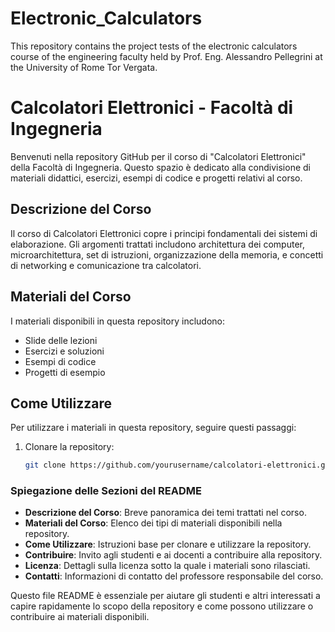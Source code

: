# Electronic_Calculators
This repository contains the project tests of the electronic calculators course of the engineering faculty held by Prof. Eng. Alessandro Pellegrini at the University of Rome Tor Vergata.
# Calcolatori Elettronici - Facoltà di Ingegneria

Benvenuti nella repository GitHub per il corso di "Calcolatori Elettronici" della Facoltà di Ingegneria. Questo spazio è dedicato alla condivisione di materiali didattici, esercizi, esempi di codice e progetti relativi al corso.

## Descrizione del Corso

Il corso di Calcolatori Elettronici copre i principi fondamentali dei sistemi di elaborazione. Gli argomenti trattati includono architettura dei computer, microarchitettura, set di istruzioni, organizzazione della memoria, e concetti di networking e comunicazione tra calcolatori.

## Materiali del Corso

I materiali disponibili in questa repository includono:

- Slide delle lezioni
- Esercizi e soluzioni
- Esempi di codice
- Progetti di esempio

## Come Utilizzare

Per utilizzare i materiali in questa repository, seguire questi passaggi:

1. Clonare la repository:
   ```bash
   git clone https://github.com/yourusername/calcolatori-elettronici.git

### Spiegazione delle Sezioni del README

- **Descrizione del Corso**: Breve panoramica dei temi trattati nel corso.
- **Materiali del Corso**: Elenco dei tipi di materiali disponibili nella repository.
- **Come Utilizzare**: Istruzioni base per clonare e utilizzare la repository.
- **Contribuire**: Invito agli studenti e ai docenti a contribuire alla repository.
- **Licenza**: Dettagli sulla licenza sotto la quale i materiali sono rilasciati.
- **Contatti**: Informazioni di contatto del professore responsabile del corso.

Questo file README è essenziale per aiutare gli studenti e altri interessati a capire rapidamente lo scopo della repository e come possono utilizzare o contribuire ai materiali disponibili.

